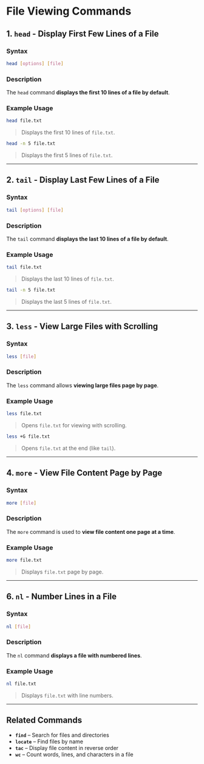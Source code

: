 # File Viewing Commands


## 1. `head` - Display First Few Lines of a File

### Syntax
```sh
head [options] [file]
```

### Description
The `head` command **displays the first 10 lines of a file by default**.

### Example Usage
```sh
head file.txt
```
> Displays the first 10 lines of `file.txt`.

```sh
head -n 5 file.txt
```
> Displays the first 5 lines of `file.txt`.

---

## 2. `tail` - Display Last Few Lines of a File

### Syntax
```sh
tail [options] [file]
```

### Description
The `tail` command **displays the last 10 lines of a file by default**.

### Example Usage
```sh
tail file.txt
```
> Displays the last 10 lines of `file.txt`.

```sh
tail -n 5 file.txt
```
> Displays the last 5 lines of `file.txt`.


---

## 3. `less` - View Large Files with Scrolling

### Syntax
```sh
less [file]
```

### Description
The `less` command allows **viewing large files page by page**.

### Example Usage
```sh
less file.txt
```
> Opens `file.txt` for viewing with scrolling.

```sh
less +G file.txt
```
> Opens `file.txt` at the end (like `tail`).

---

## 4. `more` - View File Content Page by Page

### Syntax
```sh
more [file]
```

### Description
The `more` command is used to **view file content one page at a time**.

### Example Usage
```sh
more file.txt
```
> Displays `file.txt` page by page.

---

## 6. `nl` - Number Lines in a File

### Syntax
```sh
nl [file]
```

### Description
The `nl` command **displays a file with numbered lines**.

### Example Usage
```sh
nl file.txt
```
> Displays `file.txt` with line numbers.

---

## Related Commands
- **`find`** – Search for files and directories
- **`locate`** – Find files by name
- **`tac`** – Display file content in reverse order
- **`wc`** – Count words, lines, and characters in a file

